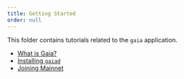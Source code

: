 ```yaml
---
title: Getting Started
order: null
---
```


This folder contains tutorials related to the `gaia` application.

- [What is Gaia?](./what-is-gaia.md)
- [Installing `gaiad`](./installation.mdx)
- [Joining Mainnet](./quickstart.mdx)
